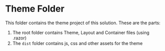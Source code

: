 # Theme Folder

This folder contains the theme project of this solution. These are the parts:

1. The root folder contains Theme, Layout and Container files (using .razor)
1. The `dist` folder contains js, css and other assets for the theme


